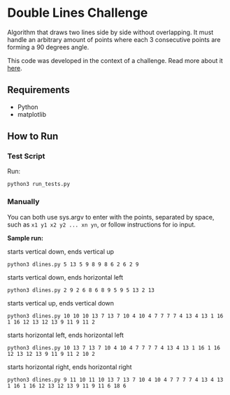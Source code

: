 # Double Lines Challenge

Algorithm that draws two lines side by side without overlapping. It must handle an arbitrary amount of points where each 3 consecutive points are forming a 90 degrees angle.

This code was developed in the context of a challenge. Read more about it [here](https://github.com/vjeux/weekly-challenge-2-double-lines).


## Requirements

* Python 
* matplotlib

## How to Run

### Test Script

Run: 

```
python3 run_tests.py
```

### Manually
You can both use sys.argv to enter with the points, separated by space, such as `x1 y1 x2 y2 ... xn yn`, or follow instructions for io input.


**Sample run:**

starts vertical down, ends vertical up
```
python3 dlines.py 5 13 5 9 8 9 8 6 2 6 2 9
```
starts vertical down, ends horizontal left
```
python3 dlines.py 2 9 2 6 8 6 8 9 5 9 5 13 2 13
```
starts vertical up, ends vertical down
```
python3 dlines.py 10 10 10 13 7 13 7 10 4 10 4 7 7 7 7 4 13 4 13 1 16 1 16 12 13 12 13 9 11 9 11 2
```
starts horizontal left, ends horizontal left
```
python3 dlines.py 10 13 7 13 7 10 4 10 4 7 7 7 7 4 13 4 13 1 16 1 16 12 13 12 13 9 11 9 11 2 10 2
```
starts horizontal right, ends horizontal right
```
python3 dlines.py 9 11 10 11 10 13 7 13 7 10 4 10 4 7 7 7 7 4 13 4 13 1 16 1 16 12 13 12 13 9 11 9 11 6 18 6
```

